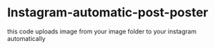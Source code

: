 # Instagram-automatic-post-poster
this code uploads image from your image folder to your instagram automatically
